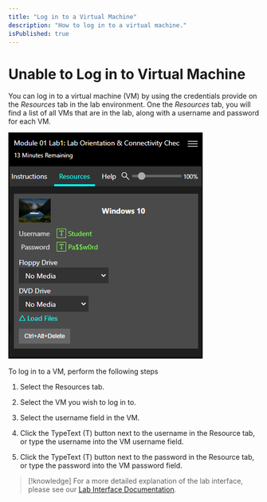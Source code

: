 ```yaml
---
title: "Log in to a Virtual Machine"
description: "How to log in to a virtual machine."
isPublished: true
---
```


# Unable to Log in to Virtual Machine 

You can log in to a virtual machine (VM) by using the credentials provide on the _Resources_ tab in the lab environment. One the _Resources_ tab, you will find a list of all VMs that are in the lab, along with a username and password for each VM. 

![Resources Tab](images/resources-tab2.png)

To log in to a VM, perform the following steps 

1. Select the Resources tab. 

1. Select the VM you wish to log in to. 

1. Select the username field in the VM. 

1. Click the TypeText (T) button next to the username in the Resource tab, or type the username into the VM username field. 

1. Click the TypeText (T) button next to the password in the Resource tab, or type the password into the VM password field. 

>[!knowledge] For a more detailed explanation of the lab interface, please see our [Lab Interface Documentation](https://docs.learnondemandsystems.com/lod/lab-interface.md).